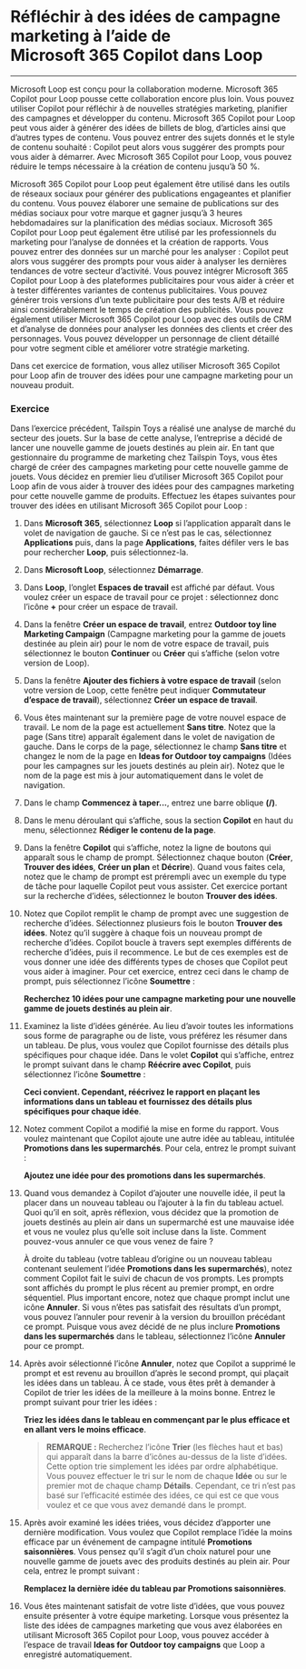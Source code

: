 # Réfléchir à des idées de campagne marketing à l’aide de Microsoft 365 Copilot dans Loop
---
Microsoft Loop est conçu pour la collaboration moderne. Microsoft 365 Copilot pour Loop pousse cette collaboration encore plus loin. Vous pouvez utiliser Copilot pour réfléchir à de nouvelles stratégies marketing, planifier des campagnes et développer du contenu. Microsoft 365 Copilot pour Loop peut vous aider à générer des idées de billets de blog, d’articles ainsi que d’autres types de contenu. Vous pouvez entrer des sujets donnés et le style de contenu souhaité : Copilot peut alors vous suggérer des prompts pour vous aider à démarrer. Avec Microsoft 365 Copilot pour Loop, vous pouvez réduire le temps nécessaire à la création de contenu jusqu’à 50 %.

Microsoft 365 Copilot pour Loop peut également être utilisé dans les outils de réseaux sociaux pour générer des publications engageantes et planifier du contenu. Vous pouvez élaborer une semaine de publications sur des médias sociaux pour votre marque et gagner jusqu’à 3 heures hebdomadaires sur la planification des médias sociaux. Microsoft 365 Copilot pour Loop peut également être utilisé par les professionnels du marketing pour l’analyse de données et la création de rapports. Vous pouvez entrer des données sur un marché pour les analyser : Copilot peut alors vous suggérer des prompts pour vous aider à analyser les dernières tendances de votre secteur d’activité. Vous pouvez intégrer Microsoft 365 Copilot pour Loop à des plateformes publicitaires pour vous aider à créer et à tester différentes variantes de contenus publicitaires. Vous pouvez générer trois versions d’un texte publicitaire pour des tests A/B et réduire ainsi considérablement le temps de création des publicités. Vous pouvez également utiliser Microsoft 365 Copilot pour Loop avec des outils de CRM et d’analyse de données pour analyser les données des clients et créer des personnages. Vous pouvez développer un personnage de client détaillé pour votre segment cible et améliorer votre stratégie marketing.

Dans cet exercice de formation, vous allez utiliser Microsoft 365 Copilot pour Loop afin de trouver des idées pour une campagne marketing pour un nouveau produit.

### Exercice

Dans l’exercice précédent, Tailspin Toys a réalisé une analyse de marché du secteur des jouets. Sur la base de cette analyse, l’entreprise a décidé de lancer une nouvelle gamme de jouets destinés au plein air. En tant que gestionnaire du programme de marketing chez Tailspin Toys, vous êtes chargé de créer des campagnes marketing pour cette nouvelle gamme de jouets. Vous décidez en premier lieu d’utiliser Microsoft 365 Copilot pour Loop afin de vous aider à trouver des idées pour des campagnes marketing pour cette nouvelle gamme de produits. Effectuez les étapes suivantes pour trouver des idées en utilisant Microsoft 365 Copilot pour Loop :

1.  Dans **Microsoft 365**, sélectionnez **Loop** si l’application apparaît dans le volet de navigation de gauche. Si ce n’est pas le cas, sélectionnez **Applications** puis, dans la page **Applications**, faites défiler vers le bas pour rechercher **Loop**, puis sélectionnez-la.
2.  Dans **Microsoft Loop**, sélectionnez **Démarrage**.
3.  Dans **Loop**, l’onglet **Espaces de travail** est affiché par défaut. Vous voulez créer un espace de travail pour ce projet : sélectionnez donc l’icône **+** pour créer un espace de travail.
4.  Dans la fenêtre **Créer un espace de travail**, entrez **Outdoor toy line Marketing Campaign** (Campagne marketing pour la gamme de jouets destinée au plein air) pour le nom de votre espace de travail, puis sélectionnez le bouton **Continuer** ou **Créer** qui s’affiche (selon votre version de Loop).
5.  Dans la fenêtre **Ajouter des fichiers à votre espace de travail** (selon votre version de Loop, cette fenêtre peut indiquer **Commutateur d’espace de travail**), sélectionnez **Créer un espace de travail**.
6.  Vous êtes maintenant sur la première page de votre nouvel espace de travail. Le nom de la page est actuellement **Sans titre**. Notez que la page (Sans titre) apparaît également dans le volet de navigation de gauche. Dans le corps de la page, sélectionnez le champ **Sans titre** et changez le nom de la page en **Ideas for Outdoor toy campaigns** (Idées pour les campagnes sur les jouets destinés au plein air). Notez que le nom de la page est mis à jour automatiquement dans le volet de navigation.
7.  Dans le champ **Commencez à taper...**, entrez une barre oblique **(/)**.
8.  Dans le menu déroulant qui s’affiche, sous la section **Copilot** en haut du menu, sélectionnez **Rédiger le contenu de la page**.
9.  Dans la fenêtre **Copilot** qui s’affiche, notez la ligne de boutons qui apparaît sous le champ de prompt. Sélectionnez chaque bouton (**Créer**, **Trouver des idées**, **Créer un plan** et **Décrire**). Quand vous faites cela, notez que le champ de prompt est prérempli avec un exemple du type de tâche pour laquelle Copilot peut vous assister. Cet exercice portant sur la recherche d’idées, sélectionnez le bouton **Trouver des idées**.
10. Notez que Copilot remplit le champ de prompt avec une suggestion de recherche d’idées. Sélectionnez plusieurs fois le bouton **Trouver des idées**. Notez qu’il suggère à chaque fois un nouveau prompt de recherche d’idées. Copilot boucle à travers sept exemples différents de recherche d’idées, puis il recommence. Le but de ces exemples est de vous donner une idée des différents types de choses que Copilot peut vous aider à imaginer. Pour cet exercice, entrez ceci dans le champ de prompt, puis sélectionnez l’icône **Soumettre** :
    
    **Recherchez 10 idées pour une campagne marketing pour une nouvelle gamme de jouets destinés au plein air**.
11. Examinez la liste d’idées générée. Au lieu d’avoir toutes les informations sous forme de paragraphe ou de liste, vous préférez les résumer dans un tableau. De plus, vous voulez que Copilot fournisse des détails plus spécifiques pour chaque idée. Dans le volet **Copilot** qui s’affiche, entrez le prompt suivant dans le champ **Réécrire avec Copilot**, puis sélectionnez l’icône **Soumettre** :
    
    **Ceci convient. Cependant, réécrivez le rapport en plaçant les informations dans un tableau et fournissez des détails plus spécifiques pour chaque idée**.
12. Notez comment Copilot a modifié la mise en forme du rapport. Vous voulez maintenant que Copilot ajoute une autre idée au tableau, intitulée **Promotions dans les supermarchés**. Pour cela, entrez le prompt suivant :
    
    **Ajoutez une idée pour des promotions dans les supermarchés**.
13. Quand vous demandez à Copilot d’ajouter une nouvelle idée, il peut la placer dans un nouveau tableau ou l’ajouter à la fin du tableau actuel. Quoi qu’il en soit, après réflexion, vous décidez que la promotion de jouets destinés au plein air dans un supermarché est une mauvaise idée et vous ne voulez plus qu’elle soit incluse dans la liste. Comment pouvez-vous annuler ce que vous venez de faire ?
    
    À droite du tableau (votre tableau d’origine ou un nouveau tableau contenant seulement l’idée **Promotions dans les supermarchés**), notez comment Copilot fait le suivi de chacun de vos prompts. Les prompts sont affichés du prompt le plus récent au premier prompt, en ordre séquentiel. Plus important encore, notez que chaque prompt inclut une icône **Annuler**. Si vous n’êtes pas satisfait des résultats d’un prompt, vous pouvez l’annuler pour revenir à la version du brouillon précédant ce prompt. Puisque vous avez décidé de ne plus inclure **Promotions dans les supermarchés** dans le tableau, sélectionnez l’icône **Annuler** pour ce prompt.
14. Après avoir sélectionné l’icône **Annuler**, notez que Copilot a supprimé le prompt et est revenu au brouillon d’après le second prompt, qui plaçait les idées dans un tableau. À ce stade, vous êtes prêt à demander à Copilot de trier les idées de la meilleure à la moins bonne. Entrez le prompt suivant pour trier les idées :
    
    **Triez les idées dans le tableau en commençant par le plus efficace et en allant vers le moins efficace**.
    
    > **REMARQUE :** Recherchez l’icône **Trier** (les flèches haut et bas) qui apparaît dans la barre d’icônes au-dessus de la liste d’idées. Cette option trie simplement les idées par ordre alphabétique. Vous pouvez effectuer le tri sur le nom de chaque **Idée** ou sur le premier mot de chaque champ **Détails**. Cependant, ce tri n’est pas basé sur l’efficacité estimée des idées, ce qui est ce que vous voulez et ce que vous avez demandé dans le prompt.
15. Après avoir examiné les idées triées, vous décidez d’apporter une dernière modification. Vous voulez que Copilot remplace l’idée la moins efficace par un événement de campagne intitulé **Promotions saisonnières**. Vous pensez qu’il s’agit d’un choix naturel pour une nouvelle gamme de jouets avec des produits destinés au plein air. Pour cela, entrez le prompt suivant :
    
    **Remplacez la dernière idée du tableau par Promotions saisonnières**.
16. Vous êtes maintenant satisfait de votre liste d’idées, que vous pouvez ensuite présenter à votre équipe marketing. Lorsque vous présentez la liste des idées de campagnes marketing que vous avez élaborées en utilisant Microsoft 365 Copilot pour Loop, vous pouvez accéder à l’espace de travail **Ideas for Outdoor toy campaigns** que Loop a enregistré automatiquement.
